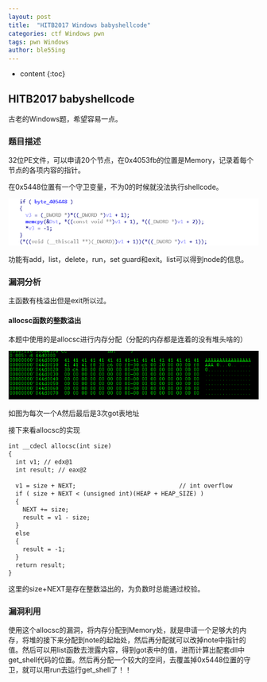 ```yaml
---
layout: post
title:  "HITB2017 Windows babyshellcode"
categories: ctf Windows pwn
tags: pwn Windows
author: ble55ing
---
```


* content
{:toc}
## HITB2017 babyshellcode

古老的Windows题，希望容易一点。

### 题目描述

32位PE文件，可以申请20个节点，在0x4053fb的位置是Memory，记录着每个节点的各项内容的指针。

在0x5448位置有一个守卫变量，不为0的时候就没法执行shellcode。

![](https://raw.githubusercontent.com/ble55ing/PicGo/master/babyshellcode1.png)

功能有add，list，delete，run，set guard和exit。list可以得到node的信息。

### 漏洞分析

主函数有栈溢出但是exit所以过。

#### allocsc函数的整数溢出

本题中使用的是allocsc进行内存分配（分配的内存都是连着的没有堆头啥的）

![](https://raw.githubusercontent.com/ble55ing/PicGo/master/%E5%BE%AE%E4%BF%A1%E6%88%AA%E5%9B%BE_20190823232657.png)

如图为每次一个A然后最后是3次got表地址

接下来看allocsc的实现

```
int __cdecl allocsc(int size)
{
  int v1; // edx@1
  int result; // eax@2

  v1 = size + NEXT;                             // int overflow
  if ( size + NEXT < (unsigned int)(HEAP + HEAP_SIZE) )
  {
    NEXT += size;
    result = v1 - size;
  }
  else
  {
    result = -1;
  }
  return result;
}
```

这里的size+NEXT是存在整数溢出的，为负数时总能通过校验。

### 漏洞利用

使用这个allocsc的漏洞，将内存分配到Memory处，就是申请一个足够大的内存，将堆的接下来分配到note的起始处，然后再分配就可以改掉note中指针的值。然后可以用list函数去泄露内容，得到got表中的值，进而计算出配套dll中get_shell代码的位置。然后再分配一个较大的空间，去覆盖掉0x5448位置的守卫，就可以用run去运行get_shell了！！
